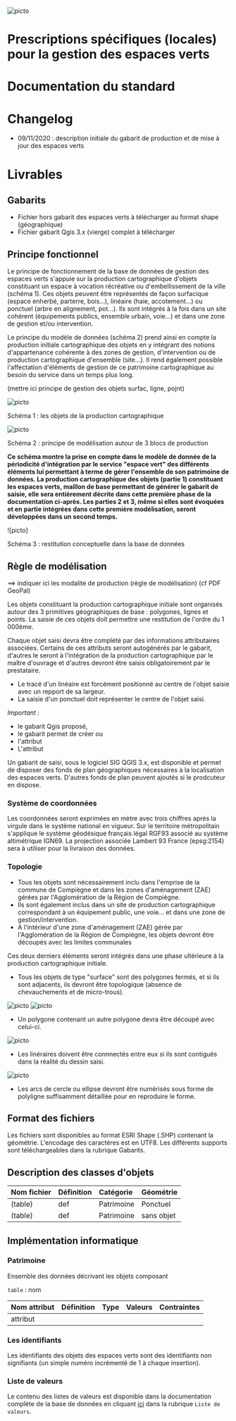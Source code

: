 ![picto](https://github.com/sigagglocompiegne/orga_gest_igeo/blob/master/doc/img/geocompiegnois_2020_reduit_v2.png)

# Prescriptions spécifiques (locales) pour la gestion des espaces verts

# Documentation du standard

# Changelog

- 09/11/2020 : description initiale du gabarit de production et de mise à jour des espaces verts

# Livrables


## Gabarits

- Fichier hors gabarit des espaces verts à télécharger au format shape (géographique)
- Fichier gabarit Qgis 3.x (vierge) complet à télécharger

## Principe fonctionnel

Le principe de fonctionnement de la base de données de gestion des espaces verts s'appuie sur la production cartographique d'objets constituant un espace à vocation récréative ou d'embellissement de la ville (schéma 1). Ces objets peuvent être représentés de façon surfacique (espace enherbé, parterre, bois...), linéaire (haie, accotement...) ou ponctuel (arbre en alignement, pot...). Ils sont intégrés à la fois dans un site cohérent (équipements publics, ensemble urbain, voie...) et dans une zone de gestion et/ou intervention.

Le principe du modèle de données (schéma 2) prend ainsi en compte la production initiale cartographique des objets en y intégrant des notions d'appartenance cohérente à des zones de gestion, d'intervention ou de production cartographique d'ensemble (site...). Il rend également possible l'affectation d'éléments de gestion de ce patrimoine cartographique au besoin du service dans un temps plus long.

(mettre ici principe de gestion des objets surfac, ligne, pojnt) 

![picto](objets_pro_carto.png)

Schéma 1 : les objets de la production cartographique

![picto](principe_modelisation.png)

Schéma 2 : principe de modélisation autour de 3 blocs de production

**Ce schéma montre la prise en compte dans le modèle de donnée de la périodicité d'intégration par le service "espace vert" des différents éléments lui permettant à terme de gérer l'ensemble de son patrimoine de données. La production cartographique des objets (partie 1) constituant les espaces verts, maillon de base permettant de générer le gabarit de saisie, elle sera entièrement décrite dans cette première phase de la documentation ci-après. Les parties 2 et 3, même si elles sont évoquées et en partie intégrées dans cette première modélisation, seront développées dans un second temps.**

![picto]

Schéma 3 : restitution conceptuelle dans la base de données

## Règle de modélisation
==> indiquer ici les modalite de production (règle de modélisation) (cf PDF GeoPal)

Les objets constituant la production cartographique initiale sont organisés autour des 3 primitives géographiques de base : polygones, lignes et points.
La saisie de ces objets doit permettre une restitution de l'ordre du 1 000ème.

Chaque objet saisi devra être complété par des informations attributaires associées. Certains de ces attributs seront autogénérés par le gabarit, d'autres le seront à l'intégration de la production cartographique par le maître d'ouvrage et d'autres devront être saisis obligatoirement par le prestataire.

- Le tracé d'un linéaire est forcément positionné au centre de l'objet saisie avec un repport de sa largeur.
- La saisie d'un ponctuel doit représenter le centre de l'objet saisi.

*Important :*
-	le gabarit Qgis proposé, 
- le gabarit permet de créer ou 
-	l'attribut 
- L'attribut 

Un gabarit de saisi, sous le logiciel SIG QGIS 3.x, est disponible et permet de disposer des fonds de plan géographiques nécessaires à la localisation des espaces verts. D'autres fonds de plan peuvent ajoutés si le prodcuteur en dispose.

### Système de coordonnées

Les coordonnées seront exprimées en mètre avec trois chiffres après la virgule dans le système national en vigueur.
Sur le territoire métropolitain s'applique le système géodésique français légal RGF93 associé au système altimétrique IGN69. La projection associée Lambert 93 France (epsg:2154) sera à utiliser pour la livraison des données.

### Topologie

- Tous les objets sont nécessairement inclu dans l'emprise de la commune de Compiègne et dans les zones d'aménagement (ZAE) gérées par l'Agglomération de la Région de Compiègne. 
- Ils sont également inclus dans un site de production cartographique correspondant à un équipement public, une voie... et dans une zone de gestion/intervention.  
- A l'intérieur d'une zone d'aménagement (ZAE) gérée par l'Agglomération de la Région de Compiègne, les objets devront être découpés avec les limites communales

Ces deux derniers éléments seront intégrés dans une phase ultérieure à la production cartographique initiale.

- Tous les objets de type "surface" sont des polygones fermés, et si ils sont adjacents, ils devront être topologique (absence de chevauchements et de micro-trous). 

![picto](topo_poly_1.png) ![picto](topo_poly_3.png)

- Un polygone contenant un autre polygone devra être découpé avec celui-ci.

![picto](topo_poly_2.png)

- Les linéraires doivent être connnectés entre eux si ils sont contiguës dans la réalité du dessin saisi.

![picto](topo_line_1.png)

- Les arcs de cercle ou ellipse devront être numérisés sous forme de polyligne suffisamment détaillée pour en reproduire le forme.

## Format des fichiers

Les fichiers sont disponibles au format ESRI Shape (.SHP) contenant la géométrie.
L'encodage des caractères est en UTF8. Les différents supports sont téléchargeables dans la rubrique Gabarits.

## Description des classes d'objets

|Nom fichier|Définition|Catégorie|Géométrie|
|:---|:---|:---|:---|
|(table)|def|Patrimoine|Ponctuel|
(table)|def|Patrimoine|sans objet|

## Implémentation informatique

### Patrimoine

Ensemble des données décrivant les objets composant 

`table` : nom

|Nom attribut|Définition|Type|Valeurs|Contraintes|
|:---|:---|:---|:---|:---|
|attribut|||||


### Les identifiants

Les identifiants des objets des espaces verts sont des identifiants non signifiants (un simple numéro incrémenté de 1 à chaque insertion).

### Liste de valeurs

Le contenu des listes de valeurs est disponible dans la documentation complète de la base de données en cliquant [ici](/bdd/doc_admin_bd_tri.md) dans la rubrique `Liste de valeurs`.

